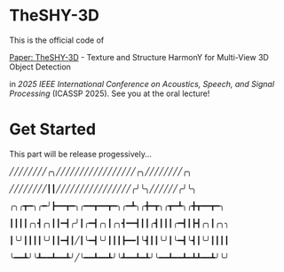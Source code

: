# TheSHY-3D
This is the official code of 

[Paper: TheSHY-3D](https://ieeexplore.ieee.org/document/10888954) - Texture and Structure HarmonY for Multi-View 3D Object Detection 

in _2025 IEEE International Conference on Acoustics, Speech, and Signal Processing_ (ICASSP 2025). See you at the oral lecture!

# Get Started
This part will be release progessively...

╱╱╱╱╱╱╱╱╭╮╱╱╱╱╱╱╱╱╱╱╱╱╱╱╱╱╱╭╮╱╱╱╱╱╱╱╱╭╮

╱╱╱╱╱╱╱╱┃┃╱╱╱╱╱╱╱╱╱╱╱╱╱╱╱╱╭╯╰╮╱╱╱╱╱╱╭╯╰╮

╭╮╭┳━╮╭━╯┣━━┳━╮╭━━┳━━┳━╮╭━┻╮╭╋━┳╮╭┳━┻╮╭╋┳━━┳━╮

┃┃┃┃╭╮┫╭╮┃┃━┫╭╯┃╭━┫╭╮┃╭╮┫━━┫┃┃╭┫┃┃┃╭━┫┃┣┫╭╮┃╭╮╮

┃╰╯┃┃┃┃╰╯┃┃━┫┃╱┃╰━┫╰╯┃┃┃┣━━┃╰┫┃┃╰╯┃╰━┫╰┫┃╰╯┃┃┃┃

╰━━┻╯╰┻━━┻━━┻╯╱╰━━┻━━┻╯╰┻━━┻━┻╯╰━━┻━━┻━┻┻━━┻╯╰╯

